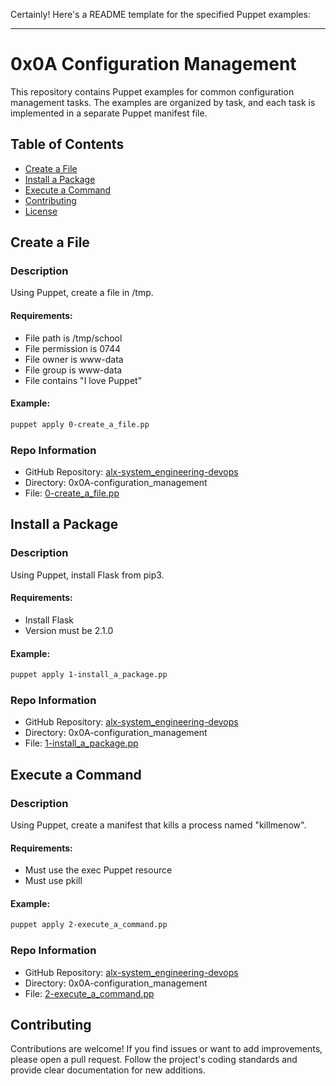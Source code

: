Certainly! Here's a README template for the specified Puppet examples:

---

# 0x0A Configuration Management

This repository contains Puppet examples for common configuration management tasks. The examples are organized by task, and each task is implemented in a separate Puppet manifest file.

## Table of Contents

- [Create a File](#create-a-file)
- [Install a Package](#install-a-package)
- [Execute a Command](#execute-a-command)
- [Contributing](#contributing)
- [License](#license)

## Create a File

### Description

Using Puppet, create a file in /tmp.

#### Requirements:

- File path is /tmp/school
- File permission is 0744
- File owner is www-data
- File group is www-data
- File contains "I love Puppet"

#### Example:

```bash
puppet apply 0-create_a_file.pp
```

### Repo Information

- GitHub Repository: [alx-system_engineering-devops](https://github.com/your-username/alx-system_engineering-devops)
- Directory: 0x0A-configuration_management
- File: [0-create_a_file.pp](https://github.com/your-username/alx-system_engineering-devops/blob/main/0x0A-configuration_management/0-create_a_file.pp)

## Install a Package

### Description

Using Puppet, install Flask from pip3.

#### Requirements:

- Install Flask
- Version must be 2.1.0

#### Example:

```bash
puppet apply 1-install_a_package.pp
```

### Repo Information

- GitHub Repository: [alx-system_engineering-devops](https://github.com/your-username/alx-system_engineering-devops)
- Directory: 0x0A-configuration_management
- File: [1-install_a_package.pp](https://github.com/your-username/alx-system_engineering-devops/blob/main/0x0A-configuration_management/1-install_a_package.pp)

## Execute a Command

### Description

Using Puppet, create a manifest that kills a process named "killmenow".

#### Requirements:

- Must use the exec Puppet resource
- Must use pkill

#### Example:

```bash
puppet apply 2-execute_a_command.pp
```

### Repo Information

- GitHub Repository: [alx-system_engineering-devops](https://github.com/your-username/alx-system_engineering-devops)
- Directory: 0x0A-configuration_management
- File: [2-execute_a_command.pp](https://github.com/your-username/alx-system_engineering-devops/blob/main/0x0A-configuration_management/2-execute_a_command.pp)

## Contributing

Contributions are welcome! If you find issues or want to add improvements, please open a pull request. Follow the project's coding standards and provide clear documentation for new additions.
